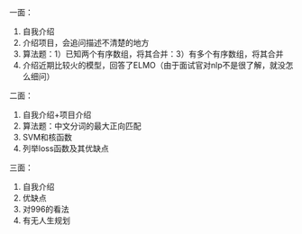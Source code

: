 一面：
1. 自我介绍
2. 介绍项目，会追问描述不清楚的地方
3. 算法题：1）已知两个有序数组，将其合并：3）有多个有序数组，将其合并
4. 介绍近期比较火的模型，回答了ELMO（由于面试官对nlp不是很了解，就没怎么细问） 

二面：
1. 自我介绍+项目介绍
2. 算法题：中文分词的最大正向匹配
3. SVM和核函数
4. 列举loss函数及其优缺点

三面：
1. 自我介绍
2. 优缺点
3. 对996的看法
4. 有无人生规划

